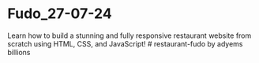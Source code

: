 # Fudo_27-07-24
Learn how to build a stunning and fully responsive restaurant website from scratch using HTML, CSS, and JavaScript! 
#   r e s t a u r a n t - f u d o 
 by adyems billions
 
